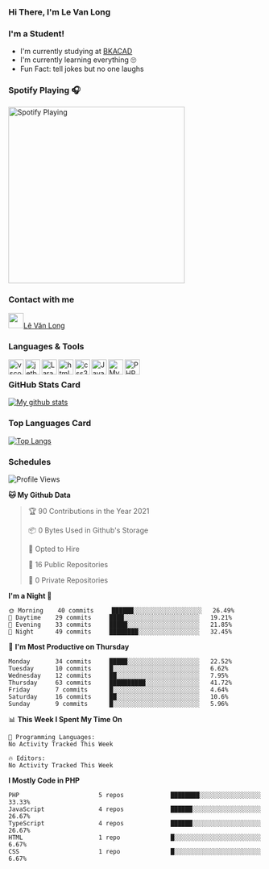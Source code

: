 ### Hi There, I'm Le Van Long 

### I'm a Student!
- I'm currently studying at [BKACAD](https://bkacad.edu.vn/)
- I'm currently learning everything 🙄
- Fun Fact: tell jokes but no one laughs

### Spotify Playing 🎧
[<img src="https://spotify-readme.hiiamlongdz.vercel.app/api/spotify-playing" alt="Spotify Playing" width="350" />](https://open.spotify.com/playlist/37i9dQZF1DX1e2VSJFudND)


### Contact with me

[<img src="https://img.icons8.com/dusk/64/000000/facebook-new--v2.png" width="30px"/>Lê Văn Long](https://www.facebook.com/HiiamLongdzz)

### Languages & Tools
<img align="left" alt="vscode" src="https://img.icons8.com/dusk/64/000000/visual-studio-code-2019.png" width="30px"/>
<img align="left" alt="jetbrain" src="https://camo.githubusercontent.com/8268dcfb76697dd53286590ec9b4385d7a0b89ce/68747470733a2f2f63646e2e6a7364656c6976722e6e65742f6e706d2f73696d706c652d69636f6e734076332f69636f6e732f6a6574627261696e732e737667" width="30px"/>
<img align="left" alt="Laravel" src="https://img.icons8.com/ios/50/000000/laravel.png" width="30px"/>
<img align="left" alt="html5" src="https://img.icons8.com/dusk/64/000000/html-5.png" width="30px"/>
<img align="left" alt="css3" src="https://img.icons8.com/dusk/64/000000/css3.png" width="30px"/>
<img align="left" alt="JavaScript" src="https://img.icons8.com/dusk/64/000000/javascript.png" width="30px"/>
<img align="left" alt="MySQL" src="https://img.icons8.com/ios-filled/50/000000/mysql-logo.png" width="30px"/>
<img align="left" alt="PHP" src="https://img.icons8.com/dusk/64/000000/php-logo.png" width="30px"/>

<br />

### GitHub Stats Card
[![My github stats](https://github-readme-stats.vercel.app/api?username=HiiamLongdz&show_icons=true)](https://github-readme-stats.vercel.app/api?username=HiiamLongdz&show_icons=true)

### Top Languages Card
[![Top Langs](https://github-readme-stats.vercel.app/api/top-langs/?username=HiiamLongdz&layout=compact)](https://github-readme-stats.vercel.app/api/top-langs/?username=HiiamLongdz&layout=compact)

### Schedules
<!--START_SECTION:waka-->
![Profile Views](http://img.shields.io/badge/Profile%20Views-6-blue)

**🐱 My Github Data** 

> 🏆 90 Contributions in the Year 2021
 > 
> 📦 0 Bytes Used in Github's Storage 
 > 
> 💼 Opted to Hire
 > 
> 📜 16 Public Repositories 
 > 
> 🔑 0 Private Repositories  
 > 
**I'm a Night 🦉** 

```text
🌞 Morning    40 commits     ██████░░░░░░░░░░░░░░░░░░░   26.49% 
🌆 Daytime    29 commits     ████░░░░░░░░░░░░░░░░░░░░░   19.21% 
🌃 Evening    33 commits     █████░░░░░░░░░░░░░░░░░░░░   21.85% 
🌙 Night      49 commits     ████████░░░░░░░░░░░░░░░░░   32.45%

```
📅 **I'm Most Productive on Thursday** 

```text
Monday       34 commits     █████░░░░░░░░░░░░░░░░░░░░   22.52% 
Tuesday      10 commits     █░░░░░░░░░░░░░░░░░░░░░░░░   6.62% 
Wednesday    12 commits     ██░░░░░░░░░░░░░░░░░░░░░░░   7.95% 
Thursday     63 commits     ██████████░░░░░░░░░░░░░░░   41.72% 
Friday       7 commits      █░░░░░░░░░░░░░░░░░░░░░░░░   4.64% 
Saturday     16 commits     ██░░░░░░░░░░░░░░░░░░░░░░░   10.6% 
Sunday       9 commits      █░░░░░░░░░░░░░░░░░░░░░░░░   5.96%

```


📊 **This Week I Spent My Time On** 

```text
💬 Programming Languages: 
No Activity Tracked This Week

🔥 Editors: 
No Activity Tracked This Week

```

**I Mostly Code in PHP** 

```text
PHP                      5 repos             ████████░░░░░░░░░░░░░░░░░   33.33% 
JavaScript               4 repos             ██████░░░░░░░░░░░░░░░░░░░   26.67% 
TypeScript               4 repos             ██████░░░░░░░░░░░░░░░░░░░   26.67% 
HTML                     1 repo              █░░░░░░░░░░░░░░░░░░░░░░░░   6.67% 
CSS                      1 repo              █░░░░░░░░░░░░░░░░░░░░░░░░   6.67%

```



<!--END_SECTION:waka-->
